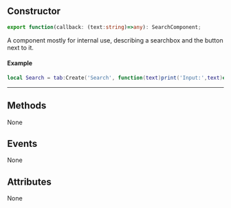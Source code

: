 ## Constructor
```ts
export function(callback: (text:string)=>any): SearchComponent;
```
A component mostly for internal use, describing a searchbox and the button next to it.
#### Example
```lua
local Search = tab:Create('Search', function(text)print('Input:',text)end);
```
---
## Methods
None
## Events
None
## Attributes
None
